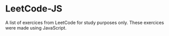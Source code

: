 # LeetCode-JS

A list of exercices from LeetCode for study purposes only. These exercices were made using JavaScript.
